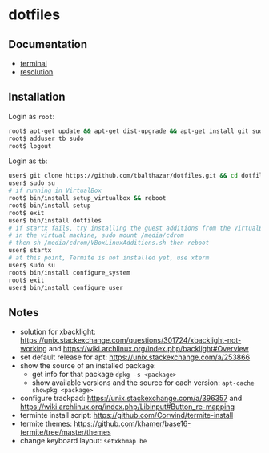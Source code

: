# dotfiles

## Documentation

- [terminal](doc/terminal.md)
- [resolution](doc/resolution.md)

## Installation

Login as `root`:

```bash
root$ apt-get update && apt-get dist-upgrade && apt-get install git sudo
root$ adduser tb sudo
root$ logout
```

Login as `tb`:
```bash
user$ git clone https://github.com/tbalthazar/dotfiles.git && cd dotfiles
user$ sudo su
# if running in VirtualBox
root$ bin/install setup_virtualbox && reboot
root$ bin/install setup
root$ exit
user$ bin/install dotfiles
# if startx fails, try installing the guest additions from the VirtualBox Devices menu.
# in the virtual machine, sudo mount /media/cdrom
# then sh /media/cdrom/VBoxLinuxAdditions.sh then reboot
user$ startx
# at this point, Termite is not installed yet, use xterm
user$ sudo su
root$ bin/install configure_system
root$ exit
user$ bin/install configure_user
```

## Notes

- solution for xbacklight: https://unix.stackexchange.com/questions/301724/xbacklight-not-working and https://wiki.archlinux.org/index.php/backlight#Overview
- set default release for apt: https://unix.stackexchange.com/a/253866  
- show the source of an installed package:
  - get info for that package `dpkg -s <package>`
  - show available versions and the source for each version: `apt-cache showpkg <package>`
- configure trackpad: https://unix.stackexchange.com/a/396357 and https://wiki.archlinux.org/index.php/Libinput#Button_re-mapping
- terminte install script: https://github.com/Corwind/termite-install
- termite themes: https://github.com/khamer/base16-termite/tree/master/themes
- change keyboard layout: `setxkbmap be`
